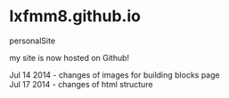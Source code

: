 lxfmm8.github.io
================

personalSite

my site is now hosted on Github!<br/>

Jul 14 2014 - changes of images for building blocks page<br/>
Jul 17 2014 - changes of html structure<br/>
